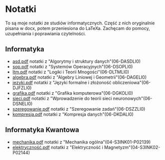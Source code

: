 # Notatki

To są moje notatki ze studiów informatycznych. Część z nich oryginalnie
pisana w docx, potem przeniesiona do LaTeXa.
Zachęcam do pomocy, uzupełniania i poprawiania czytelności.

## Informatyka

- [asd.pdf](asd/asd.pdf) notatki z "Algorytmy i struktury danych"(06-DASDLI0)
- [sop.pdf](systemy-operacyjne/sop.pdf) notatki z "Systemów Operacyjnych"(06-DSOPLI0)
- [ltm.pdf](ltm/ltm.pdf) notatki z "Logiki i Teorii Mnogości"(06-DLTMLI0)
- [algebra.pdf](algebra/algebra.pdf) notatki z "Algebry Liniowej i Geometrii"(06-DAGELI0)
- [jezyki.pdf](jezyki-formalne/jezyki.pdf) notatki z "Języki formalne i złożoność obliczeniowa"(06-DJFZLI0)
- [grafika.pdf](grafika/grafika.pdf) notatki z "Grafika komputerowa"(06-DGKOLI0)
- [sieci.pdf](sieci-neuronowe/sieci.pdf) notatki z "Wprowadzenie do teorii sieci neuronowych"(06-DSNELI0)
- [szeregowanie.pdf](szeregowanie/szeregowanie.pdf) notatki z "Szeregowanie zadań"(06-DSZZLI0)
- [kompresja.pdf](kompresja/kompresja.pdf) notatki z "Kompresja danych"(06-DKDALI0)

## Informatyka Kwantowa

- [mechanika.pdf](mechanika/mechanika.pdf) notatki z "Mechanika ogólna"(04-S3INK01-P02139)
- [elektryczność.pdf](elektryczność/elektryczność.pdf) notatki z "Elektryczność i Magnetyzm"(04-S3INK02-P02144)
